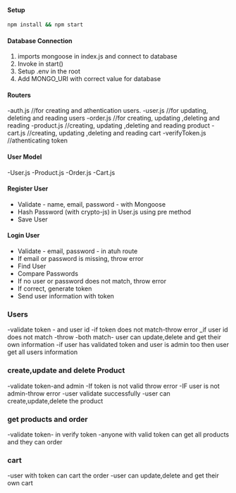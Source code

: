 #### Setup

```bash
npm install && npm start
```

#### Database Connection

1. imports mongoose in index.js and connect to database
2. Invoke in start()
3. Setup .env in the root
4. Add MONGO_URI with correct value for database

#### Routers

-auth.js    //for creating and athentication users.
-user.js    //for updating, deleting and reading users
-order.js   //for creating, updating ,deleting and reading
-product.js //creating, updating ,deleting and reading product
-cart.js    //creating, updating ,deleting and reading cart
-verifyToken.js //athenticating token

#### User Model
-User.js
-Product.js
-Order.js
-Cart.js



#### Register User

- Validate - name, email, password - with Mongoose
- Hash Password (with crypto-js) in User.js using pre method
- Save User


#### Login User

- Validate - email, password - in atuh route
- If email or password is missing, throw error
- Find User
- Compare Passwords
- If no user or password does not match, throw error
- If correct, generate token
- Send user information with token

### Users
-validate token - and user id
-if token does not match-throw error
_if user id does not match -throw
-both match- user can update,delete and get their own information
-if user has validated token and user is admin too then user get all users information



### create,update and delete Product
-validate token-and admin
-If token is not valid throw error
-IF user is not admin-throw error
-user validate successfully
-user can create,update,delete the product

### get products and order
-validate token- in verify token
-anyone with valid token can get all products and they can order

### cart
-user with token can cart the order
-user can update,delete and get their own cart
